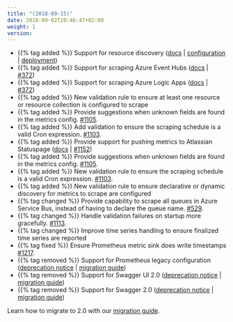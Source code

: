 ```yaml
---
title: "(2018-09-15)"
date: 2018-09-02T20:46:47+02:00
weight: 1
version:
---
```


- {{% tag added %}} Support for resource discovery ([docs](https://promitor.io/configuration/v2.x/resource-discovery) |
 [configuration](https://promitor.io/configuration/v2.x/resource-discovery) |
 [deployment](https://promitor.io/deployment/resource-discovery/deployment))
- {{% tag added %}} Support for scraping Azure Event Hubs ([docs](https://promitor.io/configuration/v2.x/metrics/event-hubs)
 | [#372](https://github.com/tomkerkhove/promitor/issues/69))
- {{% tag added %}} Support for scraping Azure Logic Apps ([docs](https://promitor.io/configuration/v2.x/metrics/logic-apps)
 | [#372](https://github.com/tomkerkhove/promitor/issues/314))
- {{% tag added %}} New validation rule to ensure at least one resource or resource collection is configured to scrape
- {{% tag added %}} Provide suggestions when unknown fields are found in the metrics config. [#1105](https://github.com/tomkerkhove/promitor/issues/1105).
- {{% tag added %}} Add validation to ensure the scraping schedule is a valid Cron expression. [#1103](https://github.com/tomkerkhove/promitor/issues/1103).
- {{% tag added %}} Provide support for pushing metrics to Atlassian Statuspage
 ([docs](https://promitor.io/configuration/v2.x/runtime#atlassian-statuspage) | [#1152](https://github.com/tomkerkhove/promitor/issues/1152))
- {{% tag added %}} Provide suggestions when unknown fields are found in the metrics config. [#1105](https://github.com/tomkerkhove/promitor/issues/1105).
- {{% tag added %}} New validation rule to ensure the scraping schedule is a valid Cron expression. [#1103](https://github.com/tomkerkhove/promitor/issues/1103).
- {{% tag added %}} New validation rule to ensure declarative or dynamic discovery for metrics to scrape are configured
- {{% tag changed %}} Provide capability to scrape all queues in Azure Service Bus, instead of having to declare the
 queue name. [#529](https://github.com/tomkerkhove/promitor/issues/529).
- {{% tag changed %}} Handle validation failures on startup more gracefully. [#1113](https://github.com/tomkerkhove/promitor/issues/1113).
- {{% tag changed %}} Improve time series handling to ensure finalized time series are reported
- {{% tag fixed %}} Ensure Prometheus metric sink does write timestamps [#1217](https://github.com/tomkerkhove/promitor/issues/1217).
- {{% tag removed %}} Support for Prometheus legacy configuration ([deprecation notice](https://changelog.promitor.io/#prometheus-legacy-configuration)
 | [migration guide](https://promitor.io/walkthrough/migrate-from-1.x-to-2.x))
- {{% tag removed %}} Support for Swagger UI 2.0 ([deprecation notice](https://changelog.promitor.io/#swagger-ui-2-0) |
 [migration guide](https://promitor.io/walkthrough/migrate-from-1.x-to-2.x))
- {{% tag removed %}} Support for Swagger 2.0 ([deprecation notice](https://changelog.promitor.io/#swagger-2-0) |
 [migration guide](https://promitor.io/walkthrough/migrate-from-1.x-to-2.x))

Learn how to migrate to 2.0 with our [migration guide](https://promitor.io/walkthrough/migrate-from-1.x-to-2.x).
